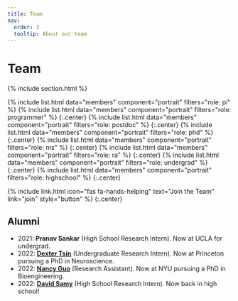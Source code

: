 ```yaml
---
title: Team
nav:
  order: 3
  tooltip: About our team
---
```


# <i class="fas fa-users"></i>Team

{% include section.html %}

{%
  include list.html
  data="members"
  component="portrait"
  filters="role: pi"
%}
{%
  include list.html
  data="members"
  component="portrait"
  filters="role: programmer"
%}
{:.center}
{%
  include list.html
  data="members"
  component="portrait"
  filters="role: postdoc"
%}
{:.center}
{%
  include list.html
  data="members"
  component="portrait"
  filters="role: phd"
%}
{:.center}
{%
  include list.html
  data="members"
  component="portrait"
  filters="role: ms"
%}
{:.center}
{%
  include list.html
  data="members"
  component="portrait"
  filters="role: ra"
%}
{:.center}
{%
  include list.html
  data="members"
  component="portrait"
  filters="role: undergrad"
%}
{:.center}
{%
  include list.html
  data="members"
  component="portrait"
  filters="role: highschool"
%}
{:.center}

{%
  include link.html
  icon="fas fa-hands-helping"
  text="Join the Team"
  link="join"
  style="button"
%}
{:.center}


## Alumni

- 2021: **Pranav Sankar** (High School Research Intern). Now at UCLA for undergrad.
- 2022: [**Dexter Tsin**](/members/dexter-tsin.html) (Undergraduate Research Intern). Now at Princeton pursuing a PhD in Neuroscience.
- 2022: [**Nancy Guo**](/members/nancy-guo.html) (Research Assistant). Now at NYU pursuing a PhD in Bioengineering.
- 2022: [**David Samy**](/members/david-samy.html) (High School Research Intern). Now back in high school!
